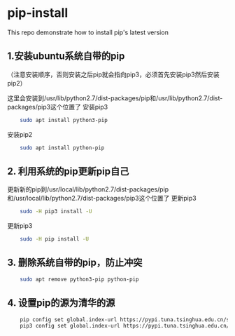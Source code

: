 # pip-install
This repo demonstrate how to install pip's latest version


## 1.安装ubuntu系统自带的pip
（注意安装顺序，否则安装之后pip就会指向pip3，必须首先安装pip3然后安装pip2）

这里会安装到/usr/lib/python2.7/dist-packages/pip和/usr/lib/python2.7/dist-packages/pip3这个位置了
安装pip3
``` bash
    sudo apt install python3-pip
```
安装pip2
``` bash
    sudo apt install python-pip
```


## 2. 利用系统的pip更新pip自己
更新新的pip到/usr/local/lib/python2.7/dist-packages/pip和/usr/local/lib/python2.7/dist-packages/pip3这个位置了
更新pip3
``` bash
    sudo -H pip3 install -U
```

更新pip3
``` bash
    sudo -H pip install -U
```


## 3. 删除系统自带的pip，防止冲突
``` bash
    sudo apt remove python3-pip python-pip
```

## 4. 设置pip的源为清华的源
``` bash
    pip config set global.index-url https://pypi.tuna.tsinghua.edu.cn/simple
    pip3 config set global.index-url https://pypi.tuna.tsinghua.edu.cn/simple
```